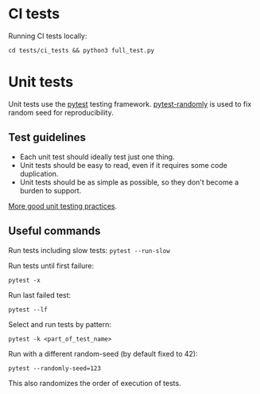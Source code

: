 # CI tests
Running CI tests locally:

`cd tests/ci_tests && python3 full_test.py`

# Unit tests
Unit tests use the [pytest](https://docs.pytest.org/en/latest/index.html) testing framework. [pytest-randomly](https://pypi.org/project/pytest-randomly/) is used to fix random seed for reproducibility.

## Test guidelines
* Each unit test should ideally test just one thing.
* Unit tests should be easy to read, even if it requires some code duplication.
* Unit tests should be as simple as possible, so they don't become a burden to support.

[More good unit testing practices](https://pylonsproject.org/community-unit-testing-guidelines.html).

## Useful commands

Run tests including slow tests:
```pytest --run-slow```

Run tests until first failure:

```pytest -x```

Run last failed test:

```pytest --lf```

Select and run tests by pattern:

```pytest -k <part_of_test_name>```

Run with a different random-seed (by default fixed to 42):

```pytest --randomly-seed=123```

This also randomizes the order of execution of tests.
